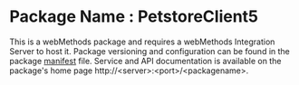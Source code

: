 # Package Name : PetstoreClient5
This is a webMethods package and requires a webMethods Integration Server to host it. Package versioning and configuration can be found in the package [manifest](./PetstoreClient5/manifest.v3) file. Service and API documentation is available on the package's home page http://&lt;server&gt;:&lt;port&gt;/&lt;packagename>.